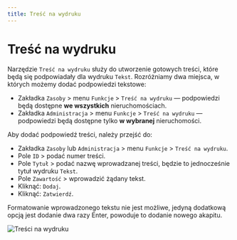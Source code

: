 ```yaml
---
title: Treść na wydruku
---
```


# Treść na wydruku

Narzędzie `Treść na wydruku` służy do utworzenie gotowych treści, które będą się podpowiadały dla wydruku `Tekst`. Rozróżniamy dwa miejsca, w których możemy dodać podpowiedzi tekstowe:

- Zakładka `Zasoby` > menu `Funkcje` > `Treść na wydruku` — podpowiedzi będą dostępne **we wszystkich** nieruchomościach.
- Zakładka `Administracja` > menu `Funkcje` > `Treść na wydruku` — podpowiedzi będą dostępne tylko **w wybranej** nieruchomości.

Aby dodać podpowiedź treści, należy przejść do:

- Zakładka `Zasoby` lub `Administracja` > menu `Funkcje` > `Treść na wydruku`.
- Pole `ID` > podać numer treści.
- Pole `Tytuł` > podać nazwę wprowadzanej treści, będzie to jednocześnie tytuł wydruku `Tekst`.
- Pole `Zawartość` > wprowadzić żądany tekst.
- Kliknąć: `Dodaj`.
- Kliknąć: `Zatwierdź`.

Formatowanie wprowadzonego tekstu nie jest możliwe, jedyną dodatkową opcją jest dodanie dwa razy Enter, powoduje to dodanie nowego akapitu.

![Treści na wydruku](trescinawydruku.gif)